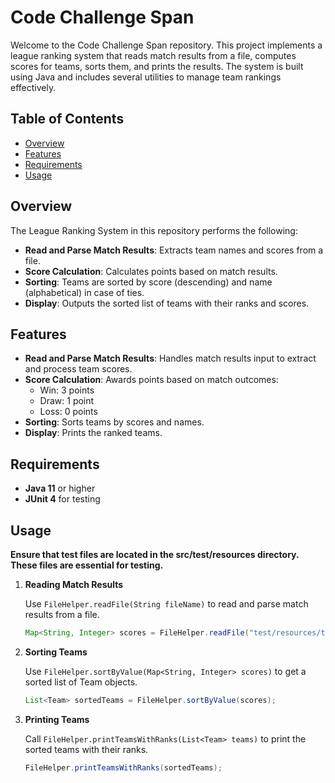 # Code Challenge Span

Welcome to the Code Challenge Span repository. This project implements a league ranking system that reads match results from a file, computes scores for teams, sorts them, and prints the results. The system is built using Java and includes several utilities to manage team rankings effectively.

## Table of Contents

- [Overview](#overview)
- [Features](#features)
- [Requirements](#requirements)
- [Usage](#usage)

## Overview

The League Ranking System in this repository performs the following:

- **Read and Parse Match Results**: Extracts team names and scores from a file.
- **Score Calculation**: Calculates points based on match results.
- **Sorting**: Teams are sorted by score (descending) and name (alphabetical) in case of ties.
- **Display**: Outputs the sorted list of teams with their ranks and scores.

## Features

- **Read and Parse Match Results**: Handles match results input to extract and process team scores.
- **Score Calculation**: Awards points based on match outcomes:
  - Win: 3 points
  - Draw: 1 point
  - Loss: 0 points
- **Sorting**: Sorts teams by scores and names.
- **Display**: Prints the ranked teams.

## Requirements

- **Java 11** or higher
- **JUnit 4** for testing

## Usage
**Ensure that test files are located in the src/test/resources directory. These files are essential for testing.**
1. **Reading Match Results**

   Use `FileHelper.readFile(String fileName)` to read and parse match results from a file.

   ```java
   Map<String, Integer> scores = FileHelper.readFile("test/resources/testFile.txt");

2. **Sorting Teams**

   Use `FileHelper.sortByValue(Map<String, Integer> scores)` to get a sorted list of Team objects.

   ```java
   List<Team> sortedTeams = FileHelper.sortByValue(scores);

3. **Printing Teams**

   Call `FileHelper.printTeamsWithRanks(List<Team> teams)` to print the sorted teams with their ranks.

   ```java
   FileHelper.printTeamsWithRanks(sortedTeams);
